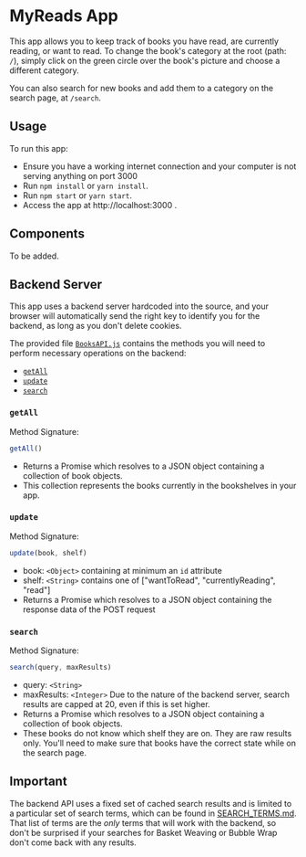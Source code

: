 # MyReads App

This app allows you to keep track of books you have read, are currently reading, or want to read. To change the book's category at the root (path: `/`), simply click on the green circle over the book's picture and choose a different category.

You can also search for new books and add them to a category on the search page, at `/search`.

## Usage

To run this app:

* Ensure you have a working internet connection and your computer is not serving anything on port 3000
* Run `npm install` or `yarn install`.
* Run `npm start` or `yarn start`.
* Access the app at http://localhost:3000 .

## Components

To be added.

## Backend Server

This app uses a backend server hardcoded into the source, and your browser will automatically send the right key to identify you for the backend, as long as you don't delete cookies.

The provided file [`BooksAPI.js`](src/BooksAPI.js) contains the methods you will need to perform necessary operations on the backend:

* [`getAll`](#getall)
* [`update`](#update)
* [`search`](#search)

### `getAll`

Method Signature:

```js
getAll()
```

* Returns a Promise which resolves to a JSON object containing a collection of book objects.
* This collection represents the books currently in the bookshelves in your app.

### `update`

Method Signature:

```js
update(book, shelf)
```

* book: `<Object>` containing at minimum an `id` attribute
* shelf: `<String>` contains one of ["wantToRead", "currentlyReading", "read"]  
* Returns a Promise which resolves to a JSON object containing the response data of the POST request

### `search`

Method Signature:

```js
search(query, maxResults)
```

* query: `<String>`
* maxResults: `<Integer>` Due to the nature of the backend server, search results are capped at 20, even if this is set higher.
* Returns a Promise which resolves to a JSON object containing a collection of book objects.
* These books do not know which shelf they are on. They are raw results only. You'll need to make sure that books have the correct state while on the search page.

## Important
The backend API uses a fixed set of cached search results and is limited to a particular set of search terms, which can be found in [SEARCH_TERMS.md](SEARCH_TERMS.md). That list of terms are the _only_ terms that will work with the backend, so don't be surprised if your searches for Basket Weaving or Bubble Wrap don't come back with any results.

